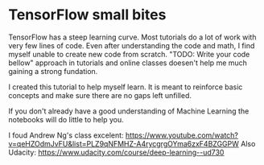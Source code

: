 # TensorFlow small bites

TensorFlow has a steep learning curve. Most tutorials do a lot of work with very few lines of code. Even after understanding the code and math, I find myself unable to create new code from scratch. "TODO: Write your code bellow" approach in tutorials and online classes doesen't help me much gaining a strong fundation.

I created this tutorial to help myself learn. It is meant to reinforce basic concepts and make sure there are no gaps left unfilled.

If you don't already have a good understanding of Machine Learning the notebooks will do little to help you.

I foud Andrew Ng's class excelent: https://www.youtube.com/watch?v=qeHZOdmJvFU&list=PLZ9qNFMHZ-A4rycgrgOYma6zxF4BZGGPW
Also Udacity: https://www.udacity.com/course/deep-learning--ud730
